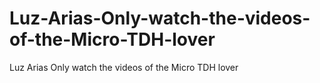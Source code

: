 # Luz-Arias-Only-watch-the-videos-of-the-Micro-TDH-lover
Luz Arias Only watch the videos of the Micro TDH lover
